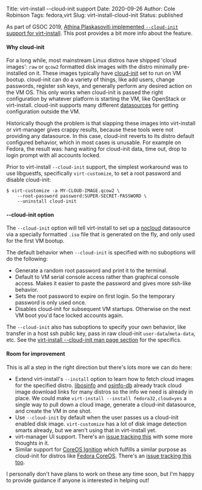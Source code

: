 Title: virt-install --cloud-init support
Date: 2020-09-26
Author: Cole Robinson
Tags: fedora,virt
Slug: virt-install-cloud-init
Status: published

As part of GSOC 2019, [Athina Plaskasoviti implemented `--cloud-init` support for virt-install](https://athinapl.home.blog/2019/08/25/gsoc-2019-cloud-init-configuration-for-virt-manager-virt-install/). This post provides a bit more info about the feature.

#### Why cloud-init

For a long while, most mainstream Linux distros have shipped 'cloud images': `raw` or `qcow2` formatted disk images with the distro minimally pre-installed on it. These images typically have [cloud-init](https://cloud-init.io/) set to run on VM bootup. cloud-init can do a variety of things, like add users, change passwords, register ssh keys, and generally perform any desired action on the VM OS. This only works when cloud-init is passed the right configuration by whatever platform is starting the VM, like OpenStack or virt-install. cloud-init supports many different [datasources](https://cloudinit.readthedocs.io/en/latest/topics/datasources.html) for getting configuration outside the VM.

Historically though the problem is that slapping these images into virt-install or virt-manager gives crappy results, because these tools were not providing any datasource. In this case, cloud-init reverts to its distro default configured behavior, which in most cases is unusable. For example on Fedora, the result was: hang waiting for cloud-init data, time out, drop to login prompt with all accounts locked.

Prior to virt-install `--cloud-init` support, the simplest workaround was to use libguestfs, specifically `virt-customize`, to set a root password and disable cloud-init:

```console
$ virt-customize -a MY-CLOUD-IMAGE.qcow2 \
    --root-password password:SUPER-SECRET-PASSWORD \
    --uninstall cloud-init
```

#### --cloud-init option

The `--cloud-init` option will tell virt-install to set up a [nocloud](https://cloudinit.readthedocs.io/en/latest/topics/datasources/nocloud.html) datasource via a specially formatted `.iso` file that is generated on the fly, and only used for the first VM bootup.

The default behavior when `--cloud-init` is specified with no suboptions will do the following:

* Generate a random root password and print it to the terminal.
* Default to VM serial console access rather than graphical console access. Makes it easier to paste the password and gives more ssh-like behavior.
* Sets the root password to expire on first login. So the temporary password is only used once.
* Disables cloud-init for subsequent VM startups. Otherwise on the next VM boot you'd face locked accounts again.

The `--cloud-init` also has suboptions to specify your own behavior, like transfer in a host ssh public key, pass in raw cloud-init `user-data`/`meta-data`, etc. See the [virt-install --cloud-init man page section](https://github.com/virt-manager/virt-manager/blob/master/man/virt-install.rst#--cloud-init) for the specifics.


#### Room for improvement

This is all a step in the right direction but there's lots more we can do here:

* Extend virt-install's `--install` option to learn how to fetch cloud images for the specified distro. [libosinfo](https://libosinfo.org/) and [osinfo-db](https://gitlab.com/libosinfo/osinfo-db) already track cloud image download links for many distros so the info we need is already in place. We could make `virt-install --install fedora32,cloud=yes` a single way to pull down a cloud image, generate a cloud-init datasource, and create the VM in one shot.
* Use `--cloud-init` by default when the user passes us a cloud-init enabled disk image. `virt-customize` has a lot of disk image detection smarts already, but we aren't using that in virt-install yet.
* virt-manager UI support. There's an [issue tracking this](https://github.com/virt-manager/virt-manager/issues/143) with some more thoughts in it.
* Similar support for [CoreOS Ignition](https://coreos.com/ignition/) which fulfills a similar purpose as cloud-init for distros like [Fedora CoreOS](https://getfedora.org/en/coreos/). There's an [issue tracking this too](https://github.com/virt-manager/virt-manager/issues/152).

I personally don't have plans to work on these any time soon, but I'm happy to provide guidance if anyone is interested in helping out!
